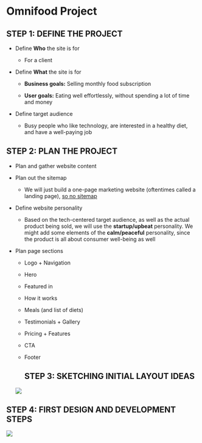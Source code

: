 # Omnifood Project

## STEP 1: DEFINE THE PROJECT

- Define **Who** the site is for
  
  - For a client

- Define **What** the site is for
  
  - **Business goals:** Selling monthly food subscription
  
  - **User goals:** Eating well effortlessly, without spending a lot of time and money 

- Define target audience
  
  - Busy people who like technology, are interested in a healthy diet, and have a well-paying job

## STEP 2: PLAN THE PROJECT

- Plan and gather website content

- Plan out the sitemap
  
  - We will just build a one-page marketing website (oftentimes called a landing page), <u>so no sitemap</u>

- Define website personality
  
  - Based on the tech-centered target audience, as well as the actual product being sold, we will use the **startup/upbeat** personality. We might add some elements of the **calm/peaceful** personality, since the product is all about consumer well-being as well

- Plan page sections
  
  - Logo + Navigation
  
  - Hero
  
  - Featured in
  
  - How it works
  
  - Meals (and list of diets)
  
  - Testimonials + Gallery
  
  - Pricing + Features
  
  - CTA
  
  - Footer
    
    ## STEP 3: SKETCHING INITIAL LAYOUT IDEAS
  
  ![](C:\Users\Remym\AppData\Roaming\marktext\images\2022-01-30-10-34-13-image.png)

## STEP 4: FIRST DESIGN AND DEVELOPMENT STEPS

![](C:\Users\Remym\AppData\Roaming\marktext\images\2022-01-30-11-08-44-image.png)
